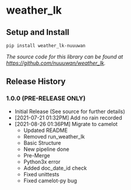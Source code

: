 # weather_lk

## Setup and Install

```
pip install weather_lk-nuuuwan
```
*The source code for this library can be found at https://github.com/nuuuwan/weather_lk.*

## Release History

### 1.0.0 (PRE-RELEASE ONLY)

* Initial Release (See source for further details)
* [2021-07-21 01:32PM] Add no rain recorded
* [2021-08-26 01:36PM] Migrate to camelot
  * Updated README
  * Removed run_weather_lk
  * Basic Structure
  * New pipeline done
  * Pre-Merge
  * Python3x error
  * Added doc_date_id check
  * Fixed unittests
  * Fixed camelot-py bug

